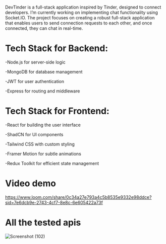 DevTinder is a full-stack application inspired by Tinder, designed to connect developers. I’m currently working on implementing chat functionality using Socket.IO. The project focuses on creating a robust full-stack application that enables users to send connection requests to each other, and once connected, they can chat in real-time.

# Tech Stack for Backend:
-Node.js for server-side logic

-MongoDB for database management

-JWT for user authentication

-Express for routing and middleware

# Tech Stack for Frontend:
-React for building the user interface

-ShadCN for UI components

-Tailwind CSS with custom styling

-Framer Motion for subtle animations

-Redux Toolkit for efficient state management

# Video demo 
 https://www.loom.com/share/0c34a27e793a4c5b8535e9332e98ddce?sid=7e6dcb9e-2743-4cf7-8e8c-6e605422a73f 

# All the tested apis 
 ![Screenshot (102)](https://github.com/user-attachments/assets/1664bb5f-faed-410f-bee8-668090d40024)
